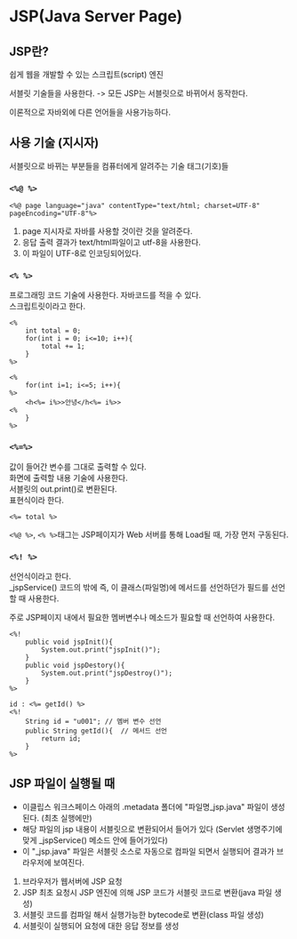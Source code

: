 # JSP(Java Server Page)

## JSP란?

쉽게 웹을 개발할 수 있는 스크립트(script) 엔진

서블릿 기술들을 사용한다.
-> 모든 JSP는 서블릿으로 바뀌어서 동작한다.

이론적으로 자바외에 다른 언어들을 사용가능하다. 

## 사용 기술 (지시자)

서블릿으로 바뀌는 부분들을 컴퓨터에게 알려주는 기술 태그(기호)들

### `<%@ %>`

```
<%@ page language="java" contentType="text/html; charset=UTF-8" pageEncoding="UTF-8"%>
```

1. page 지시자로 자바를 사용할 것이란 것을 알려준다.
2. 응답 출력 결과가 text/html파일이고 utf-8을 사용한다.
3. 이 파일이 UTF-8로 인코딩되어있다.

### `<% %>`

프로그래밍 코드 기술에 사용한다.
자바코드를 적을 수 있다.  
스크립트릿이라고 한다.

```
<%
    int total = 0;
    for(int i = 0; i<=10; i++){
        total += 1;
    }
%>
```

```
<%
	for(int i=1; i<=5; i++){
%>
	<h<%= i%>>안녕</h<%= i%>>
<%
	}
%>
```

### `<%=%>`

값이 들어간 변수를 그대로 출력할 수 있다.  
화면에 출력할 내용 기술에 사용한다.  
서블릿의 out.print()로 변환된다.   
표현식이라 한다.

```
<%= total %>
```

`<%@ %>`, `<% %>`태그는 JSP페이지가 Web 서버를 통해 Load될 때, 가장 먼저 구동된다.

### `<%! %>`

선언식이라고 한다.  
_jspService() 코드의 밖에 즉, 이 클래스(파일명)에 메서드를 선언하던가 필드를 선언할 때 사용한다.

주로 JSP페이지 내에서 필요한 멤버변수나 메소드가 필요할 때 선언하여 사용한다.

```
<%!
    public void jspInit(){
        System.out.print("jspInit()");
    }
    public void jspDestory(){
        System.out.print("jspDestroy()");
    }
%>
```

```
id : <%= getId() %>
<%! 
    String id = "u001"; // 멤버 변수 선언
    public String getId(){  // 메서드 선언
        return id;
    }
%>
```

## JSP 파일이 실행될 때

- 이클립스 워크스페이스 아래의 .metadata 폴더에 "파일명_jsp.java" 파일이 생성된다. (최초 실행에만)
- 해당 파일의 jsp 내용이 서블릿으로 변환되어서 들어가 있다 (Servlet 생명주기에 맞게 _jspService() 메소드 안에 들어가있다)
- 이 "_jsp.java" 파일은 서블릿 소스로 자동으로 컴파일 되면서 실행되어 결과가 브라우저에 보여진다.


1. 브라우저가 웹서버에 JSP 요청
2. JSP 최초 요청시 JSP 엔진에 의해 JSP 코드가 서블릿 코드로 변환(java 파일 생성)
3. 서블릿 코드를 컴파일 해서 실행가능한 bytecode로 변환(class 파일 생성)
4. 서블릿이 실행되어 요청에 대한 응답 정보를 생성